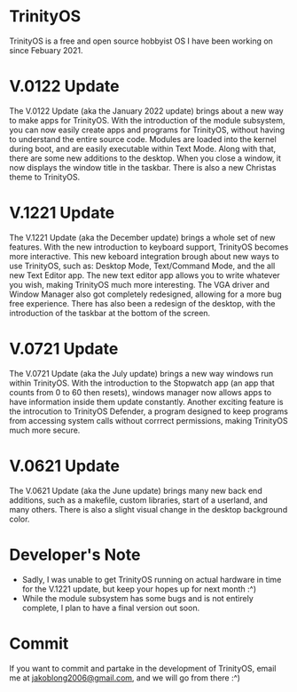 # TrinityOS
TrinityOS is a free and open source hobbyist OS I have been working on since Febuary 2021.

# V.0122 Update
The V.0122 Update (aka the January 2022 update) brings about a new way to make apps for TrinityOS. With the introduction of the module subsystem, you can now easily create apps and programs for TrinityOS, without having to understand the entire source code. Modules are loaded into the kernel during boot, and are easily executable within Text Mode. Along with that, there are some new additions to the desktop. When you close a window, it now displays the window title in the taskbar. There is also a new Christas theme to TrinityOS.

# V.1221 Update
The V.1221 Update (aka the December update) brings a whole set of new features. With the new introduction to keyboard support, TrinityOS becomes more interactive. This new keboard integration brough about new ways to use TrinityOS, such as: Desktop Mode, Text/Command Mode, and the all new Text Editor app. The new text editor app allows you to write whatever you wish, making TrinityOS much more interesting. The VGA driver and Window Manager also got completely redesigned, allowing for a more bug free experience. There has also been a redesign of the desktop, with the introduction of the taskbar at the bottom of the screen.

# V.0721 Update
The V.0721 Update (aka the July update) brings a new way windows run within TrinityOS. With the introduction to the Stopwatch app (an app that counts from 0 to 60 then resets), windows manager now allows apps to have information inside them update constantly.
Another exciting feature is the introcution to TrinityOS Defender, a program designed to keep programs from accessing system calls without corrrect permissions, making TrinityOS much more secure.

# V.0621 Update
The V.0621 Update (aka the June update) brings many new back end additions, such as a makefile, custom libraries, start of a userland, and many others. There is also a slight visual change in the desktop background color.

# Developer's Note
- Sadly, I was unable to get TrinityOS running on actual hardware in time for the V.1221 update, but keep your hopes up for next month :^)
- While the module subsystem has some bugs and is not entirely complete, I plan to have a final version out soon.

# Commit
If you want to commit and partake in the development of TrinityOS, email me at jakoblong2006@gmail.com, and we will go from there :^)
